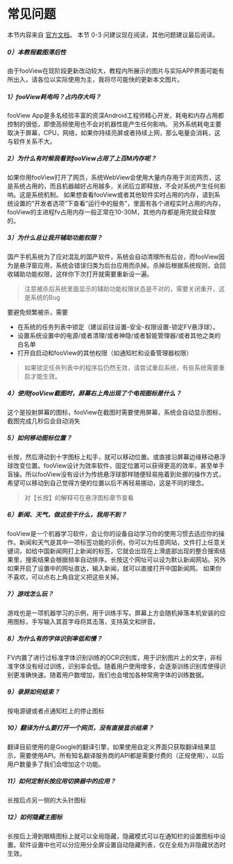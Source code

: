 # 常见问题

本节内容来自 [官方文档](https://fooview.wordpress.com/faq_cn/)。
本节 0-3 问建议现在阅读，其他问题建议最后阅读。

##### **0）本教程截图滞后性**

由于fooView在现阶段更新改动较大，教程内所展示的图片与实际APP界面可能有所出入，请各位以实际使用为主，我将尽可能快的更新本文图片。

##### **1）fooView耗电吗？占内存大吗？**
fooView App是多名经验丰富的资深Android工程师精心开发，耗电和内存占用都控制的很低，即使高频使用也不会对机器性能产生任何影响。
另外系统耗电主要取决于屏幕，CPU，网络，如果你持续亮屏或者持续上网，那么电量会消耗，这与软件关系不大。
##### **2）为什么有时候我看到fooView占用了上百M内存呢？**
如果你用fooView打开了网页，系统WebView会使用大量内存用于浏览网页，这是系统占用的，而且机器越好占用越多，关闭后立即释放，不会对系统产生任何影响。这是系统机制。
如果想查看fooView或者其他软件实时占用的内存，请到系统设置的”开发者选项”下查看”运行中的服务”，里面有各个进程实时占用的内存，fooView的主进程fv占用内存一般正常在10-30M，其他内存都是用完就会释放的。
##### **3）为什么总让我开辅助功能权限？**
国产手机系统为了应对混乱的国产软件，系统会自动清理所有后台，而fooView因为是悬浮窗应用，系统会错误归类为后台应用而杀掉。杀掉后根据系统规则，会回收辅助功能权限，这样你下次打开就需要重新设一遍。

>注意被杀后系统里面显示的辅助功能权限状态是不对的，需要关闭重开，这是系统的Bug

要避免频繁被杀，需要
* 在系统的任务列表中锁定（建议前往设置-安全-权限设置-锁定FV悬浮球）。
* 设置系统设置中的电源/或者清理/或者神隐/或者智能管理器/或者其他之类的白名单
* 打开自启动和fooView的其他权限（如通知栏和设备管理器权限）

>如果锁定任务列表中的程序后仍然无效，请尝试重启系统，有些系统需要重启才能生效。
##### **4）使用fooView截图时，屏幕右上角出现了个电视图标是什么？**

这个是投射屏幕的图标，fooView在截图时需要使用屏幕，系统会自动显示图标，截图完成几秒后会自动消失
##### **5）如何移动图标位置？**

长按，然后滑动到十字图标上松手，就可以移动位置。或直接沿屏幕边缘移动悬浮球改变位置。fooView设计为效率软件，固定位置可以获得更高的效率，甚至单手盲操。所以fooView没有设计为传统悬浮球那样随便轻易拖着到处挪的操作方式，希望可以移动到自己觉得方便的位置以后不再轻易挪动，这是不同的理念。

>对【长按】的解释可在悬浮图标章节查看

##### **6）新闻、天气，做这些干什么，我用不到？**

fooView是一个机器学习软件，会让你的设备自动学习你的使用习惯去适应你的操作。新闻和天气是其中一项标签功能的示例，你可以为任意网站，文件打上任意关键词，如给中国新闻网打上新闻的标签，它就会出现在上滑底部出现的整合搜索结果里，搜索结果会根据频率自动排序。长按这个网址可以设为默认新闻网站。另外如果开启了设置中的网址直达，输入新闻，就可以直接打开中国新闻网。
如果你不喜欢，可以点右上角自定义把这些关掉。

##### **7）游戏怎么玩？**

游戏也是一项机器学习的示例，用于训练手写。屏幕上方会随机掉落本机安装的应用图标，手写输入其首字母将其击落，支持英文和拼音。
##### **8）为什么有的字体识别率低和慢？**

FV内置了进行过标准字体识别训练的OCR识别库，用于识别图片上的文字，非标准字体没有经过训练，识别率会低。随着用户使用增多，会逐渐训练识别库使得识别更准确快速。随着用户数增加，我们也会增加各种常用字体的训练数据。
##### **9）录屏如何结束？**

按电源键或者点通知栏上的停止图标
##### **10）翻译为什么要打开一个网页，没有直接显示结果？**

翻译目前使用的是Google的翻译引擎，如果使用自定义界面只获取翻译结果显示，需要使用API。所有知名翻译服务商的API都是需要付费的（正规使用），以后用户数量多了我们会增加这个功能。
##### **11）如何定制长按应用切换器中的应用？**

长按后点另一侧的大头针图标

##### **12）如何隐藏主图标**

长按后上滑到眼睛图标上就可以全局隐藏，隐藏模式可以在通知栏的设置图标中设置。软件设置中也可以分应用分全屏设置自动隐藏列表，仅在全局为非隐藏状态时生效。